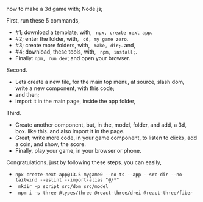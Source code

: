 how to make a 3d game with; Node.js;



First, run these 5 commands,
- #1;  download a template, with, ``` npx, create next app```.
- #2; enter the folder, with, ``` cd, my game zero```.
- #3;  create more folders, with, ``` make, dir;```. and,
- #4;  download, these tools, with, ``` npm, install;```.
- Finally: ```npm, run dev```; and open your browser.

Second. 
- Lets create a new file, for the main top menu, at source, slash dom, write a new component, with this code;  
- and then;
- import it in the  main page, inside the app folder,

Third.
- Create another component, but, in the, model, folder, and add, a 3d, box. like this. and also import it in the page.
- Great; write more code, in your game component, to listen to clicks, add a coin, and show, the score.
- Finally, play your game, in your browser or phone.





























Congratulations. just by following these steps. you can easily,



  - ``` npx create-next-app@13.5 mygame0 --no-ts --app --src-dir --no-tailwind --eslint --import-alias "@/*" ```
  - ``` mkdir -p script src/dom src/model```
  - ``` npm i -s three @types/three @react-three/drei @react-three/fiber```
